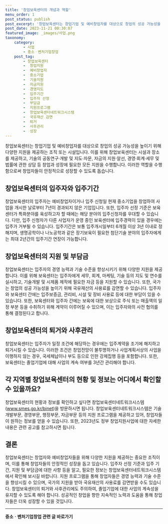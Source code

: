 ```yaml
---
title: '창업보육센터의 개념과 역할'
menu_order: 1
post_status: publish
post_excerpt: '창업보육센터는 창업기업 및 예비창업자를 대상으로 창업의 성공 가능성을 높이기 위해 다양한 지원을 제공하는 조직 또는 시설입니다. 이를 위해 창업보육센터는 시설과 장소를 제공하고, 기술의 공동연구 개발 및 지도 자문, 자금의 지원 알선, 경영 회계 세무 및 법률에 관한 상담 등 창업과 성장에 필요한 모든 지원을 수행합니다. 이러한 역할을 수행함으로써 창업자들이 안정적으로 성장할 수 있도록 돕습니다.'
post_date: 2023-11-21 00:30:07
featured_image: _images/사업.png
taxonomy:
    category:
        - 사업
        - 중소ㆍ벤처기업창업
    post_tag:
        - 창업보육센터
        -  창업지원
        -  예비창업자
        -  중소기업
        -  기술지원
        -  자금지원
        -  경영지도
        -  입주기간
        -  입주자 선정
        -  부담금
        -  지원프로그램
        -  창업보육센터네트워크시스템
        -  국유재산 감면
        -  퇴거
        -  사후관리
        -  성장
---
```



창업보육센터는 창업기업 및 예비창업자를 대상으로 창업의 성공 가능성을 높이기 위해 다양한 지원을 제공하는 조직 또는 시설입니다. 이를 위해 창업보육센터는 시설과 장소를 제공하고, 기술의 공동연구·개발 및 지도·자문, 자금의 지원·알선, 경영·회계·세무 및 법률에 관한 상담 등 창업과 성장에 필요한 모든 지원을 수행합니다. 이러한 역할을 수행함으로써 창업자들이 안정적으로 성장할 수 있도록 돕습니다.

## 창업보육센터의 입주자와 입주기간

창업보육센터의 입주자는 예비창업자이거나 입주 신청일 현재 중소기업을 창업하여 사업을 개시한 날로부터 7년이 경과되지 않은 기업입니다. 또한, 입주자 선정 기준은 보육센터가 특화분야를 육성하고자 할 때에는 해당 분야의 입주신청자를 우대할 수 있습니다. 다만, 입주 신청자가 다른 사업자가 운영 중인 보육센터에 입주경력이 있을 경우에는 입주가 거부될 수 있습니다. 입주기간은 보통 입주개시일부터 6개월 이상 3년 이내로 정해지며, 생명공학이나 나노공학과 같은 장기보육이 필요한 첨단기술 분야의 입주자에게는 최대 2년간의 입주기간 연장이 가능합니다.

## 창업보육센터의 지원 및 부담금

창업보육센터는 입주자의 경영 능력과 기술 수준을 향상시키기 위해 다양한 지원을 제공합니다. 이를 위해 보육센터는 입주자에게 세무, 회계, 마케팅, 기술 등의 지도 및 연수를 실시하고, 기술개발 및 시제품 제작에 필요한 자금 등을 지원할 수 있습니다. 또한, 국가는 창업의 성공 가능성을 높이기 위해 국유재산의 사용료를 감면할 수 있습니다. 입주자와 보육센터 간에는 입주보증금, 관리비, 시설 및 장비 사용료 등에 대한 부담이 있을 수 있습니다. 또한, 보육센터와 입주자 간에는 보육에 대한 보상으로 주식 또는 매출액의 일정 부분 등을 수취하기 위해 계약이 이루어질 수 있으며, 이는 입주자와의 사전 협의를 통해 결정된다고 합니다.

## 창업보육센터의 퇴거와 사후관리

창업보육센터는 입주자가 일정 조건에 해당하는 경우에는 입주계약을 조기에 해지하고 퇴거시킬 수 있습니다. 이러한 조건은 창업전망이 불투명하거나 사업계획서상의 사업을 이행하지 않는 경우, 국세체납이나 부도 등으로 인한 강제집행 등을 포함합니다. 또한, 보육센터는 졸업기업에 대해 사업의 계속 여부를 3년간 관리해야 합니다.

## 각 지역별 창업보육센터의 현황 및 정보는 어디에서 확인할 수 있을까요?

창업보육센터의 현황과 정보를 확인하고 싶다면 창업보육센터네트워크시스템(www.smes.go.kr/binet)을 방문하시면 됩니다. 창업보육센터네트워크시스템은 기술개발부문, 경영부문, 행정부문, 자금부문 등의 지원 프로그램을 제공하고 있어, 창업자들이 원하는 정보를 얻을 수 있습니다. 또한, 2023년도 정부 창업지원사업에 대한 자세한 내용은 관련 공고를 참고하시면 됩니다.

## 결론


창업보육센터는 창업자와 예비창업자들을 위해 다양한 지원을 제공하는 중요한 조직이며, 이를 통해 창업자들의 안정적인 성장을 돕고 있습니다. 입주자 선정 기준과 입주 기간, 지원 및 부담금에 대한 사항 등을 알고, 필요한 정보는 창업보육센터네트워크시스템에서 확인해 보시길 바랍니다. 지원 프로그램을 통해 창업자들은 경영 능력과 기술 수준을 향상시킬 수 있으며, 국가의 지원을 받아 국유재산의 사용료를 감면받을 수도 있습니다. 창업보육센터의 퇴거와 사후관리에도 주의하여, 졸업기업에 대한 사업의 계속성을 유지할 수 있도록 해야 합니다. 성공적인 창업을 향한 지속적인 노력과 도움을 통해 창업자들은 더욱 성장할 수 있을 것입니다.
<!-- wp:separator -->
<hr class="wp-block-separator has-alpha-channel-opacity"/>
<!-- /wp:separator -->

<!-- wp:group {"backgroundColor":"base","layout":{"type":"constrained"}} -->
<div class="wp-block-group has-base-background-color has-background"><!-- wp:paragraph {"align":"center","fontSize":"medium"} -->
<p class="has-text-align-center has-large-font-size"><strong>중소ㆍ벤처기업창업 관련 글 바로가기</strong></p>
<!-- /wp:paragraph -->


<!-- wp:latest-posts
{"categories":[{"id":27141,"count":19,"description":"","link":"https://uknowlaw.com/category/%ec%a4%91%ec%86%8c%e3%86%8d%eb%b2%a4%ec%b2%98%ea%b8%b0%ec%97%85%ec%b0%bd%ec%97%85/","name":"중소ㆍ벤처기업창업","slug":"중소ㆍ벤처기업창업","taxonomy":"category","parent":0,"meta":[],"_links":{"self":[{"href":"https://uknowlaw.com/wp-json/wp/v2/categories/27141"}],"collection":[{"href":"https://uknowlaw.com/wp-json/wp/v2/categories"}],"about":[{"href":"https://uknowlaw.com/wp-json/wp/v2/taxonomies/category"}],"wp:post_type":[{"href":"https://uknowlaw.com/wp-json/wp/v2/posts?categories=27141"}],"curies":[{"name":"wp","href":"https://api.w.org/{rel}","templated":true}]}}],"postsToShow":100,"excerptLength":28,"postLayout":"grid","columns":2,"featuredImageAlign":"left","featuredImageSizeSlug":"large","fontSize":"small"} /--></div>
<!-- /wp:group -->